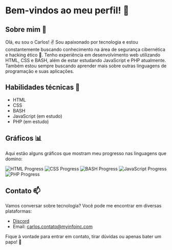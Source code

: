 # Bem-vindos ao meu perfil! 👋

## Sobre mim 💼

Olá, eu sou o Carlos! ✌️ Sou apaixonado por tecnologia e estou constantemente buscando conhecimento na área de segurança cibernética e hacking ético 🍒. Tenho experiência em desenvolvimento web utilizando HTML, CSS e BASH, além de estar estudando JavaScript e PHP atualmente. Também estou sempre buscando aprender mais sobre outras linguagens de programação e suas aplicações.

## Habilidades técnicas 🚀

- HTML
- CSS
- BASH
- JavaScript (em estudo)
- PHP (em estudo)

## Gráficos 📊

Aqui estão alguns gráficos que mostram meu progresso nas linguagens que domino:

![HTML Progress](https://progress-bar.dev/100/?title=HTML)
![CSS Progress](https://progress-bar.dev/100/?title=CSS)
![BASH Progress](https://progress-bar.dev/75/?title=BASH)
![JavaScript Progress](https://progress-bar.dev/30/?title=JavaScript)
![PHP Progress](https://progress-bar.dev/30/?title=PHP)

## Contato 📫

Vamos conversar sobre tecnologia? Você pode me encontrar em diversas plataformas:

- [Discord](https://discord.com/users/1180276578542960823)
- Email: carlos.contato@myinfoinc.com

Fique à vontade para entrar em contato, tirar dúvidas ou apenas bater um papo! 🌌
